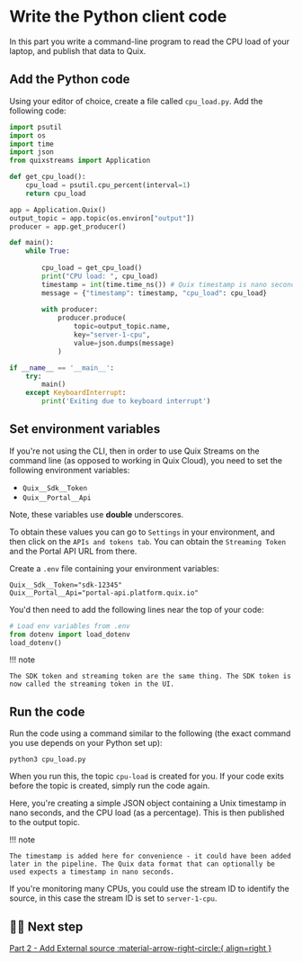 # Write the Python client code

In this part you write a command-line program to read the CPU load of your laptop, and publish that data to Quix.

## Add the Python code

Using your editor of choice, create a file called `cpu_load.py`. Add the following code:

```python
import psutil
import os
import time
import json
from quixstreams import Application

def get_cpu_load():
    cpu_load = psutil.cpu_percent(interval=1)
    return cpu_load

app = Application.Quix()
output_topic = app.topic(os.environ["output"])
producer = app.get_producer()

def main():
    while True:
        
        cpu_load = get_cpu_load()
        print("CPU load: ", cpu_load)
        timestamp = int(time.time_ns()) # Quix timestamp is nano seconds
        message = {"timestamp": timestamp, "cpu_load": cpu_load}
        
        with producer:
            producer.produce(
                topic=output_topic.name,
                key="server-1-cpu",
                value=json.dumps(message)
            )

if __name__ == '__main__':
    try:
        main()
    except KeyboardInterrupt:
        print('Exiting due to keyboard interrupt')
```

## Set environment variables

If you're not using the CLI, then in order to use Quix Streams on the command line (as opposed to working in Quix Cloud), you need to set the following environment variables:

* `Quix__Sdk__Token`
* `Quix__Portal__Api`

Note, these variables use **double** underscores.

To obtain these values you can go to `Settings` in your environment, and then click on the `APIs and tokens tab`. You can obtain the `Streaming Token` and the Portal API URL from there.

Create a `.env` file containing your environment variables:

```
Quix__Sdk__Token="sdk-12345"
Quix__Portal__Api="portal-api.platform.quix.io"
```

You'd then need to add the following lines near the top of your code:

``` python
# Load env variables from .env
from dotenv import load_dotenv
load_dotenv()
```

!!! note

    The SDK token and streaming token are the same thing. The SDK token is now called the streaming token in the UI.

## Run the code

Run the code using a command similar to the following (the exact command you use depends on your Python set up):

```
python3 cpu_load.py
```

When you run this, the topic `cpu-load` is created for you. If your code exits before the topic is created, simply run the code again.

Here, you're creating a simple JSON object containing a Unix timestamp in nano seconds, and the CPU load (as a percentage). This is then published to the output topic.

!!! note

    The timestamp is added here for convenience - it could have been added later in the pipeline. The Quix data format that can optionally be used expects a timestamp in nano seconds.

If you're monitoring many CPUs, you could use the stream ID to identify the source, in this case the stream ID is set to `server-1-cpu`.

## 🏃‍♀️ Next step

[Part 2 - Add External source :material-arrow-right-circle:{ align=right }](./external-source.md)
